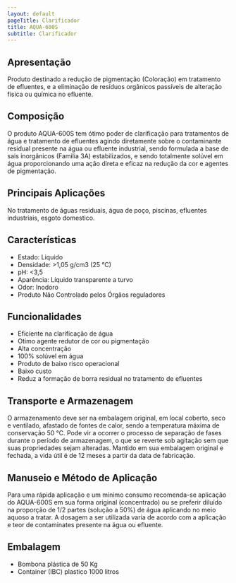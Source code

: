 ```yaml
---
layout: default
pageTitle: Clarificador
title: AQUA-600S
subtitle: Clarificador
---
```


## Apresentação
Produto destinado a redução de pigmentação (Coloração) em tratamento de efluentes, e a eliminação de resíduos orgânicos passíveis de alteração física ou química no efluente.

## Composição
O produto AQUA-600S tem ótimo poder de clarificação para tratamentos de água e tratamento de efluentes agindo diretamente sobre o contaminante residual presente na água ou efluente industrial, sendo formulada a base de sais inorgânicos (Familia 3A) estabilizados, e sendo totalmente solúvel em água proporcionando uma ação direta e eficaz na redução da cor e agentes de pigmentação.

## Principais Aplicações
No tratamento de águas residuais, água de poço, piscinas, efluentes industriais, esgoto domestico.

## Características

- Estado: Liquido
- Densidade: >1,05 g/cm3 (25 °C)
- pH: <3,5
- Aparência: Líquido transparente a turvo
- Odor: Inodoro
- Produto Não Controlado pelos Órgãos reguladores

## Funcionalidades

- Eficiente na clarificação de água
- Otímo agente redutor de cor ou pigmentação
- Alta concentração
- 100% solúvel em água
- Produto de baixo risco operacional
- Baixo custo
- Reduz a formação de borra residual no tratamento de efluentes

## Transporte e Armazenagem
O armazenamento deve ser na embalagem original, em local coberto, seco e ventilado, afastado    de fontes de calor, sendo a temperatura máxima de conservação 50 °C. 
Pode vir a ocorrer o processo de separação de fases durante o período de armazenagem, o que se reverte sob agitação sem que suas propriedades sejam alteradas. 
Mantido em sua embalagem original e fechada, a vida útil é de 12 meses a partir da data de  fabricação.

## Manuseio e Método de Aplicação
Para uma rápida aplicação e um mínimo consumo recomenda-se aplicação do AQUA-600S em sua forma original (concentrado) ou se preferir diluído na proporção de 1/2 partes (solução a 50%) de água aplicando no meio aquoso a tratar.
A dosagem a ser utilizada varia de acordo com a aplicação e teor de contaminates presente na água ou efluente.

## Embalagem

- Bombona plástica de 50 Kg
- Container (IBC) plastico 1000 litros 



